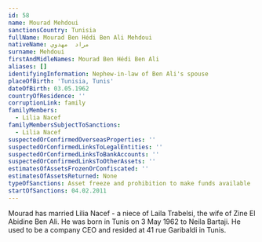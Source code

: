 ```yaml
---
id: 58
name: Mourad Mehdoui
sanctionsCountry: Tunisia
fullName: Mourad Ben Hédi Ben Ali Mehdoui
nativeName: مراد  مهدوي
surname: Mehdoui
firstAndMidleNames: Mourad Ben Hédi Ben Ali
aliases: []
identifyingInformation: Nephew-in-law of Ben Ali's spouse
placeOfBirth: 'Tunisia, Tunis'
dateOfBirth: 03.05.1962
countryOfResidence: ''
corruptionLink: family
familyMembers:
  - Lilia Nacef
familyMembersSubjectToSanctions:
  - Lilia Nacef
suspectedOrConfirmedOverseasProperties: ''
suspectedOrConfirmedLinksToLegalEntities: ''
suspectedOrConfirmedLinksToBankAccounts: ''
suspectedOrConfirmedLinksToOtherAssets: ''
estimatesOfAssetsFrozenOrConfiscated: ''
estimatesOfAssetsReturned: None
typeOfSanctions: Asset freeze and prohibition to make funds available
startOfSanctions: 04.02.2011
---
```

Mourad has married Lilia Nacef - a niece of Laila Trabelsi, the wife of Zine El 
Abidine Ben Ali. He was born in Tunis on 3 May 1962 to Neila Bartaji. He used to 
be a company CEO and resided at 41 rue Garibaldi in Tunis.
